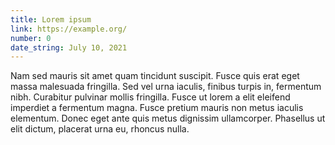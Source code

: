 ```yaml
---
title: Lorem ipsum
link: https://example.org/
number: 0
date_string: July 10, 2021
---
```

Nam sed mauris sit amet quam tincidunt suscipit. Fusce quis erat eget massa malesuada fringilla. Sed vel urna iaculis, finibus turpis in, fermentum nibh. Curabitur pulvinar mollis fringilla. Fusce ut lorem a elit eleifend imperdiet a fermentum magna. Fusce pretium mauris non metus iaculis elementum. Donec eget ante quis metus dignissim ullamcorper. Phasellus ut elit dictum, placerat urna eu, rhoncus nulla. 
